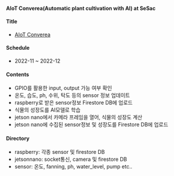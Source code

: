 #### AIoT Converea(Automatic plant cultivation with AI) at SeSac

#### Title
- [AIoT Converea](https://energetic-bucket-84a.notion.site/AIoT-Converea-3c3d374c2acc4640a9c6ac2abf5c2cbe)

#### Schedule
- 2022-11 ~ 2022-12

#### Contents
- GPIO를 활용한 input, output 가능 여부 확인
- 온도, 습도, ph, 수위, 탁도 등의 sensor 정보 업데이트
- raspberry로 받은 sensor정보 Firestore DB에 업로드
- 식물의 성장도를 AI모델로 학습
- jetson nano에서 카메라 프레임을 열어, 식물의 성장도 계산
- jetson nano에 수집된 sensor정보 및 성장도를 Firestore DB에 업로드

#### Directory
- raspberry: 각종 sensor 및 firestore DB
- jetsonnano: socket통신, camera 및 firestore DB
- sensor: 온도, fanning, ph, water_level, pump etc..
